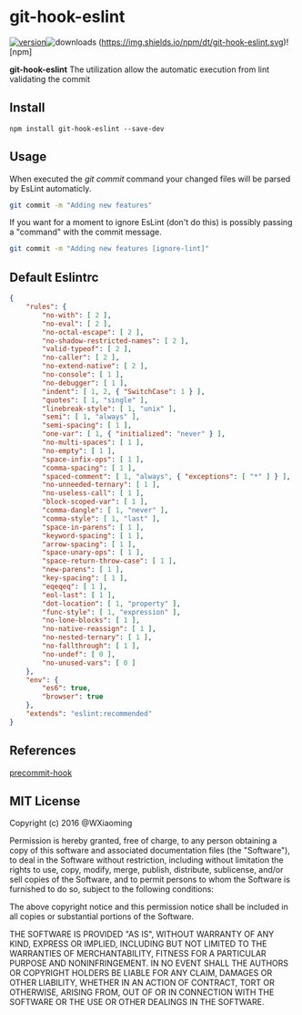 # git-hook-eslint

[![version](https://img.shields.io/github/release/GuilhermeEsteves/git-hook-eslint.svg?style=flat-square)](https://github.com/GuilhermeEsteves/git-hook-eslint/releases)![downloads](https://img.shields.io/github/downloads/GuilhermeEsteves/git-hook-eslint/total.svg?style=flat-square)
(https://img.shields.io/npm/dt/git-hook-eslint.svg)![npm]


**git-hook-eslint** The utilization allow the automatic execution from lint validating the commit

## Install

`npm install git-hook-eslint --save-dev`

## Usage

When executed the *git commit* command your changed files will be parsed by EsLint automaticly.

```bash
git commit -m "Adding new features"
```

If you want for a moment to ignore EsLint (don't do this) is possibly passing a "command" with the commit message.

```bash
git commit -m "Adding new features [ignore-lint]"
```

## Default Eslintrc

```json
{
    "rules": {
        "no-with": [ 2 ],
        "no-eval": [ 2 ],
        "no-octal-escape": [ 2 ],
        "no-shadow-restricted-names": [ 2 ],
        "valid-typeof": [ 2 ],
        "no-caller": [ 2 ],
        "no-extend-native": [ 2 ],
        "no-console": [ 1 ],
        "no-debugger": [ 1 ],
        "indent": [ 1, 2, { "SwitchCase": 1 } ],
        "quotes": [ 1, "single" ],
        "linebreak-style": [ 1, "unix" ],
        "semi": [ 1, "always" ],
        "semi-spacing": [ 1 ],
        "one-var": [ 1, { "initialized": "never" } ],
        "no-multi-spaces": [ 1 ],
        "no-empty": [ 1 ],
        "space-infix-ops": [ 1 ],
        "comma-spacing": [ 1 ],
        "spaced-comment": [ 1, "always", { "exceptions": [ "*" ] } ],
        "no-unneeded-ternary": [ 1 ],
        "no-useless-call": [ 1 ],
        "block-scoped-var": [ 1 ],
        "comma-dangle": [ 1, "never" ],
        "comma-style": [ 1, "last" ],
        "space-in-parens": [ 1 ],
        "keyword-spacing": [ 1 ],
        "arrow-spacing": [ 1 ],
        "space-unary-ops": [ 1 ],
        "space-return-throw-case": [ 1 ],
        "new-parens": [ 1 ],
        "key-spacing": [ 1 ],
        "eqeqeq": [ 1 ],
        "eol-last": [ 1 ],
        "dot-location": [ 1, "property" ],
        "func-style": [ 1, "expression" ],
        "no-lone-blocks": [ 1 ],
        "no-native-reassign": [ 1 ],
        "no-nested-ternary": [ 1 ],
        "no-fallthrough": [ 1 ],
        "no-undef": [ 0 ],
        "no-unused-vars": [ 0 ]
    },
    "env": {
        "es6": true,
        "browser": true
    },
    "extends": "eslint:recommended"
}
```
## References
[precommit-hook](https://github.com/jhurliman/precommit-hook "jhurliman")

## MIT License

Copyright (c) 2016 @WXiaoming

Permission is hereby granted, free of charge, to any person obtaining a copy of this software and associated documentation files (the "Software"), to deal in the Software without restriction, including without limitation the rights to use, copy, modify, merge, publish, distribute, sublicense, and/or sell copies of the Software, and to permit persons to whom the Software is furnished to do so, subject to the following conditions:

The above copyright notice and this permission notice shall be included in all copies or substantial portions of the Software.

THE SOFTWARE IS PROVIDED "AS IS", WITHOUT WARRANTY OF ANY KIND, EXPRESS OR IMPLIED, INCLUDING BUT NOT LIMITED TO THE WARRANTIES OF MERCHANTABILITY, FITNESS FOR A PARTICULAR PURPOSE AND NONINFRINGEMENT. IN NO EVENT SHALL THE AUTHORS OR COPYRIGHT HOLDERS BE LIABLE FOR ANY CLAIM, DAMAGES OR OTHER LIABILITY, WHETHER IN AN ACTION OF CONTRACT, TORT OR OTHERWISE, ARISING FROM, OUT OF OR IN CONNECTION WITH THE SOFTWARE OR THE USE OR OTHER DEALINGS IN THE SOFTWARE.
